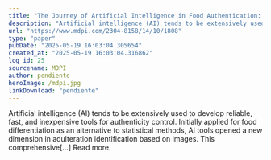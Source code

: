 ```yaml
---
title: "The Journey of Artificial Intelligence in Food Authentication: From Label Attribute to Fraud Detection"
description: "Artificial intelligence (AI) tends to be extensively used to develop reliable, fast, and inexpensive tools for authenticity control. Initially applied for food differentiation as an alternative to sta..."
url: "https://www.mdpi.com/2304-8158/14/10/1808"
type: "paper"
pubDate: "2025-05-19 16:03:04.305654"
created_at: "2025-05-19 16:03:04.316862"
log_id: 25
sourcename: MDPI
author: pendiente
heroImage: /mdpi.jpg
linkDownload: "pendiente"
---
```


Artificial intelligence (AI) tends to be extensively used to develop reliable, fast, and inexpensive tools for authenticity control. Initially applied for food differentiation as an alternative to statistical methods, AI tools opened a new dimension in adulteration identification based on images. This comprehensive[...] Read more.
